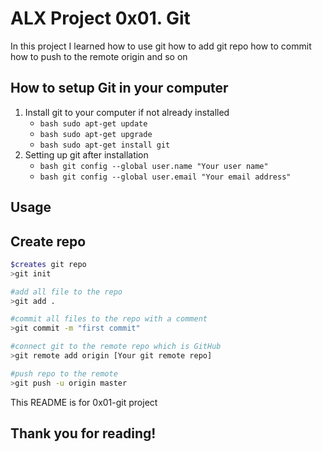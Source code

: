 # ALX Project 0x01. Git
In this project I learned how to use git how to add git repo how to commit how to push to the remote origin and so on

## How to setup Git in your computer
1. Install git to your computer if not already installed
	* ```bash sudo apt-get update ```
	* ```bash sudo apt-get upgrade```
	* ```bash sudo apt-get install git ```
2. Setting up git after installation
	* ```bash git config --global user.name "Your user name" ```
	* ```bash git config --global user.email "Your email address" ```

## Usage
## Create repo

```bash
$creates git repo
>git init

#add all file to the repo
>git add .

#commit all files to the repo with a comment
>git commit -m "first commit"

#connect git to the remote repo which is GitHub
>git remote add origin [Your git remote repo]

#push repo to the remote
>git push -u origin master


```
This README is for 0x01-git project

## Thank you for reading!
